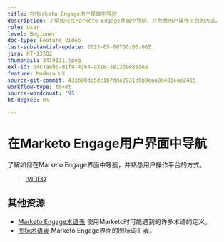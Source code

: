 ```yaml
---
title: 在Marketo Engage用户界面中导航
description: 了解如何在Marketo Engage界面中导航，并熟悉用户操作平台的方式。
role: User
level: Beginner
doc-type: Feature Video
last-substantial-update: 2023-05-08T00:00:00Z
jira: KT-13202
thumbnail: 3419131.jpeg
exl-id: b4c7aeb6-d1f9-4164-a318-3e12b0e8aaea
feature: Modern UX
source-git-commit: 433b00dc5dc1b7dde2931c6b9eaa8a403eae2415
workflow-type: tm+mt
source-wordcount: '95'
ht-degree: 0%

---
```


# 在Marketo Engage用户界面中导航

了解如何在Marketo Engage界面中导航，并熟悉用户操作平台的方式。

>[!VIDEO](https://video.tv.adobe.com/v/3419131/?learn=on)

## 其他资源

* [Marketo Engage术语表](https://experienceleague.adobe.com/docs/marketo/using/getting-started-with-marketo/marketo-glossary.html?lang=en)
使用Marketo时可能遇到的许多术语的定义。
* [图标术语表](https://experienceleague.adobe.com/docs/marketo/using/product-docs/marketo-engage-modern-ux/icon-glossary.html?lang=en)
Marketo Engage界面的图标词汇表。
